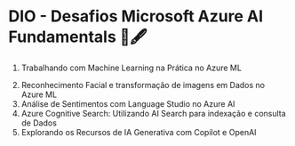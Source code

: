 # DIO - Desafios Microsoft Azure AI Fundamentals 📑🖋️

1. Trabalhando com Machine Learning na Prática no Azure ML
   > 
3. Reconhecimento Facial e transformação de imagens em Dados no Azure ML
4. Análise de Sentimentos com Language Studio no Azure AI
5. Azure Cognitive Search: Utilizando AI Search para indexação e consulta de Dados
6. Explorando os Recursos de IA Generativa com Copilot e OpenAI
